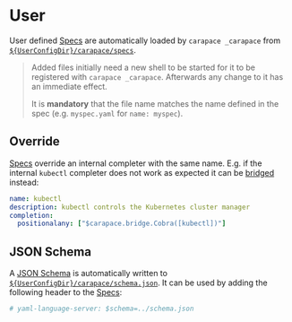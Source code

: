 # User

User defined [Specs] are automatically loaded by `carapace _carapace` from [`${UserConfigDir}/carapace/specs`](https://pkg.go.dev/os#UserConfigDir).

> Added files initially need a new shell to be started for it to be registered with `carapace _carapace`.
> Afterwards any change to it has an immediate effect.
>
> It is **mandatory** that the file name matches the name defined in the spec (e.g. `myspec.yaml` for `name: myspec`).

## Override

[Specs] override an internal completer with the same name. E.g. if the internal `kubectl` completer does not work as expected it can be [bridged](./bridge.md) instead:

```yaml
name: kubectl
description: kubectl controls the Kubernetes cluster manager
completion:
  positionalany: ["$carapace.bridge.Cobra([kubectl])"]
```

## JSON Schema

A [JSON Schema](http://json-schema.org/) is automatically written to [`${UserConfigDir}/carapace/schema.json`](https://pkg.go.dev/os#UserConfigDir).
It can be used by adding the following header to the [Specs]:

```yaml
# yaml-language-server: $schema=../schema.json
```

[Specs]:../spec.md

